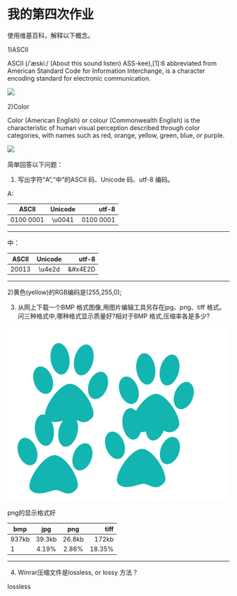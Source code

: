 # 我的第四次作业

使用维基百科，解释以下概念。

1)ASCII

ASCII (/ˈæskiː/ (About this sound listen) ASS-kee),[1]:6 abbreviated from American Standard Code for Information Interchange, is a character encoding standard for electronic communication. 

![](https://upload.wikimedia.org/wikipedia/commons/c/cf/USASCII_code_chart.png)

2)Color

Color (American English) or colour (Commonwealth English) is the characteristic of human visual perception described through color categories, with names such as red, orange, yellow, green, blue, or purple. 

![](https://upload.wikimedia.org/wikipedia/commons/e/e9/16777216colors.png)

简单回答以下问题：

1) 写出字符“A”,“中”的ASCII 码、Unicode 码、utf-8 编码。

A:

| ASCII | Unicode | utf-8 | 
| - | :-: | -: |
| 0100 0001 | \u0041 | 0100 0001 |
 --------------------------

中：

| ASCII | Unicode | utf-8 | 
| - | :-: | -: |
| 20013 | \u4e2d | &#x4E2D |
 -------------------------

2)黄色(yellow)的RGB编码是(255,255,0);

3) 从网上下载一个BMP 格式图像,用图片编辑工具另存在jpg、png、tiff 格式。问三种格式中,哪种格式显示质量好?相对于BMP 格式,压缩率各是多少?

![](images/671045_1435022682634_00.bmp)

png的显示格式好

| bmp | jpg | png | tiff |
| - | :-: | :-: | -: |
| 937kb | 39.3kb | 26.8kb | 172kb |
| 1 | 4.19% | 2.86% | 18.35% |
 --------------------

4) Winrar压缩文件是lossless, or lossy 方法？

lossless